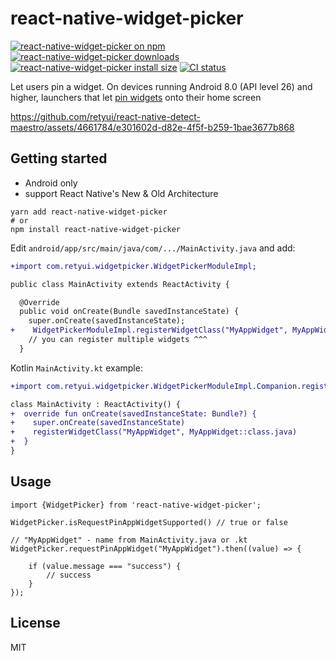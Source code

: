 # react-native-widget-picker

[![react-native-widget-picker on npm](https://badgen.net/npm/v/react-native-widget-picker)](https://www.npmjs.com/package/react-native-widget-picker)
[![react-native-widget-picker downloads](https://badgen.net/npm/dm/react-native-widget-picker)](https://www.npmtrends.com/react-native-widget-picker)
[![react-native-widget-picker install size](https://packagephobia.com/badge?p=react-native-widget-picker)](https://packagephobia.com/result?p=react-native-widget-picker)
[![CI status](https://github.com/retyui/react-native-widget-picker/actions/workflows/android_ios.yaml/badge.svg)](https://github.com/retyui/react-native-widget-picker/actions/workflows/android_ios.yaml)

Let users pin a widget. On devices running Android 8.0 (API level 26) and higher, launchers that
let [pin widgets](https://developer.android.com/develop/ui/views/appwidgets/configuration) onto their home screen

https://github.com/retyui/react-native-detect-maestro/assets/4661784/e301602d-d82e-4f5f-b259-1bae3677b868

## Getting started

* Android only
* support React Native's New & Old Architecture

```shell
yarn add react-native-widget-picker
# or
npm install react-native-widget-picker
```

Edit `android/app/src/main/java/com/.../MainActivity.java` and add:

```diff
+import com.retyui.widgetpicker.WidgetPickerModuleImpl;

public class MainActivity extends ReactActivity {

  @Override
  public void onCreate(Bundle savedInstanceState) {
    super.onCreate(savedInstanceState);
+    WidgetPickerModuleImpl.registerWidgetClass("MyAppWidget", MyAppWidget.class);
    // you can register multiple widgets ^^^ 
  }
```

Kotlin `MainActivity.kt` example:

```diff
+import com.retyui.widgetpicker.WidgetPickerModuleImpl.Companion.registerWidgetClass

class MainActivity : ReactActivity() {
+  override fun onCreate(savedInstanceState: Bundle?) {
+    super.onCreate(savedInstanceState)
+    registerWidgetClass("MyAppWidget", MyAppWidget::class.java)
+  }
}
```

## Usage

```tsx
import {WidgetPicker} from 'react-native-widget-picker';

WidgetPicker.isRequestPinAppWidgetSupported() // true or false

// "MyAppWidget" - name from MainActivity.java or .kt
WidgetPicker.requestPinAppWidget("MyAppWidget").then((value) => {
    
    if (value.message === "success") {
        // success
    }
});
```

## License

MIT
